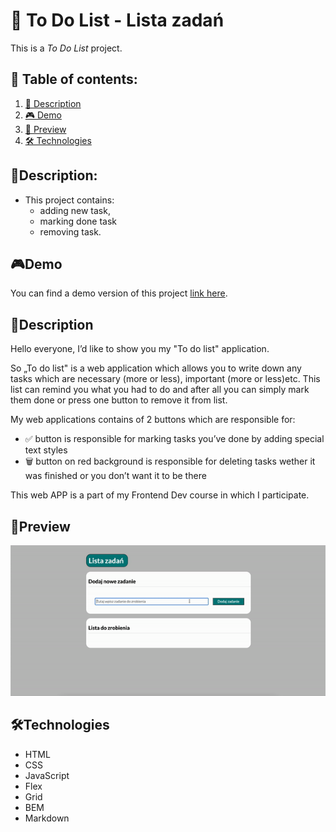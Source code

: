 # 📂 To Do List - Lista zadań
This is a *To Do List* project. 

## 📑 Table of contents:

1. [📌 Description](#description)
1. [🎮 Demo](#demo)
2. [👀 Preview](#preview)
3. [🛠 Technologies](#technologies)


## 📌Description:

- This project contains:
    - adding new task, 
    - marking done task
    - removing task.

## 🎮Demo

You can find a demo version of this project [link here](https://adrianjar.github.io/ToDoList/).

## 📖Description 

Hello everyone, I’d like to show you my "To do list" application.

So „To do list" is a web application which allows you to write down any tasks which are necessary (more or less), important (more or less)etc. This list can remind you what you had to do and after all you can simply mark them done or press one button to remove it from list.

My web applications contains of 2 buttons which are responsible for:

- ✅ button is responsible for marking tasks you’ve done by adding special text styles 
- 🗑️ button on red background is responsible for deleting tasks wether it was finished or you don’t want it to be there

This web APP is a part of my Frontend Dev course in which I participate.


## 👀Preview 

![Preview](https://github.com/AdrianJar/ToDoList/blob/master/images/Preview.gif)

## 🛠Technologies

- HTML
- CSS
- JavaScript
- Flex
- Grid
- BEM
- Markdown



